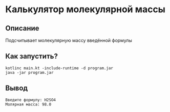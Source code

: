 # Калькулятор молекулярной массы

## Описание

Подсчитывает молекулярную массу введённой формулы

## Как запустить?

```
kotlinc main.kt -include-runtime -d program.jar
java -jar program.jar
```

## Вывод

```
Введите формулу: H2SO4
Молярная масса: 98.0
```